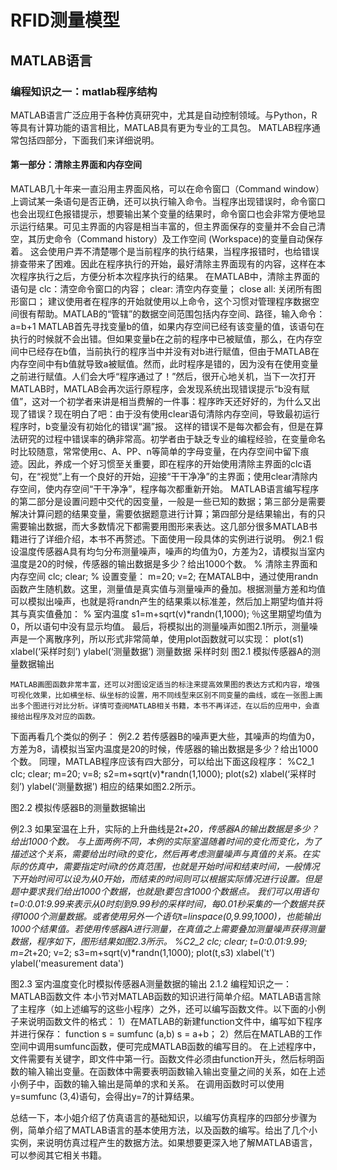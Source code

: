 # RFID测量模型
## MATLAB语言
### 编程知识之一：matlab程序结构
MATLAB语言广泛应用于各种仿真研究中，尤其是自动控制领域。与Python，R等具有计算功能的语言相比，MATLAB具有更为专业的工具包。
MATLAB程序通常包括四部分，下面我们来详细说明。
#### 第一部分：清除主界面和内存空间
MATLAB几十年来一直沿用主界面风格，可以在命令窗口（Command window）上调试某一条语句是否正确，还可以执行输入命令。当程序出现错误时，命令窗口也会出现红色报错提示，想要输出某个变量的结果时，命令窗口也会非常方便地显示运行结果。可见主界面的内容是相当丰富的，但主界面保存的变量并不会自己清空，其历史命令（Command history）及工作空间 (Workspace)的变量自动保存着。
这会使用户弄不清楚哪个是当前程序的执行结果，当程序报错时，也给错误排查带来了困难。因此在程序执行的开始，最好清除主界面现有的内容，这样在本次程序执行之后，方便分析本次程序执行的结果。
在MATLAB中，清除主界面的语句是
    clc：清空命令窗口的内容；
    clear: 清空内存变量；
    close all: 关闭所有图形窗口； 
建议使用者在程序的开始就使用以上命令，这个习惯对管理程序数据空间很有帮助。MATLAB的“管辖”的数据空间范围包括内存空间、路径，输入命令：
a=b+1
MATLAB首先寻找变量b的值，如果内存空间已经有该变量的值，该语句在执行的时候就不会出错。但如果变量b在之前的程序中已被赋值，那么，在内存空间中已经存在b值，当前执行的程序当中并没有对b进行赋值，但由于MATLAB在内存空间中有b值就导致a被赋值。然而，此时程序是错的，因为没有在使用变量之前进行赋值。人们会大呼“程序通过了！”然后，很开心地关机，当下一次打开MATLAB时，MATLAB会再次运行原程序，会发现系统出现错误提示“b没有赋值”，这对一个初学者来讲是相当费解的一件事：程序昨天还好好的，为什么又出现了错误？现在明白了吧：由于没有使用clear语句清除内存空间，导致最初运行程序时，b变量没有初始化的错误“漏”报。
这样的错误不是每次都会有，但是在算法研究的过程中错误率的确非常高。初学者由于缺乏专业的编程经验，在变量命名时比较随意，常常使用c、A、PP、n等简单的字母变量，在内存空间中留下痕迹。因此，养成一个好习惯至关重要，即在程序的开始使用清除主界面的clc语句，在“视觉”上有一个良好的开始，迎接“干干净净”的主界面；使用clear清除内存空间，使内存空间“干干净净”，程序每次都重新开始。
MATLAB语言编写程序的第二部分是设置问题中交代的因变量，一般是一些已知的数据；第三部分是需要解决计算问题的结果变量，需要依据题意进行计算；第四部分是结果输出，有的只需要输出数据，而大多数情况下都需要用图形来表达。这几部分很多MATLAB书籍进行了详细介绍，本书不再赘述。下面使用一段具体的实例进行说明。
    例2.1  假设温度传感器A具有均匀分布测量噪声，噪声的均值为0，方差为2，请模拟当室内温度是20的时候，传感器的输出数据是多少？给出1000个数。
% 清除主界面和内存空间
clc;
clear;
% 设置变量：
m=20;
v=2;
在MATALB中，通过使用randn函数产生随机数。这里，测量值是真实值与测量噪声的叠加。根据测量方差和均值可以模拟出噪声，也就是将randn产生的结果乘以标准差，然后加上期望均值并将其与真实值叠加：
% 室内温度
s1=m+sqrt(v)*randn(1,1000); ％这里期望均值为0，所以语句中没有显示均值。
    最后，将模拟出的测量噪声如图2.1所示，测量噪声是一个离散序列，所以形式非常简单，使用plot函数就可以实现：
plot(s1)
xlabel(‘采样时刻’)
ylabel(‘测量数据’)
                 测量数据
            采样时刻
        图2.1 模拟传感器A的测量数据输出

    MATLAB画图函数非常丰富，还可以对图设定适当的标注来提高效果图的表达方式和内容，增强可视化效果，比如横坐标、纵坐标的设置，用不同线型来区别不同变量的曲线，或在一张图上画出多个图进行对比分析。详情可查阅MATLAB相关书籍，本书不再详述，在以后的应用中，会直接给出程序及对应的函数。
下面再看几个类似的例子：
   例2.2  若传感器B的噪声更大些，其噪声的均值为0，方差为8，请模拟当室内温度是20的时候，传感器的输出数据是多少？给出1000个数。
   同理，MATLAB程序应该有四大部分，可以给出下面这段程序：
%C2_1
clc;
clear;
m=20;
v=8;
s2=m+sqrt(v)*randn(1,1000);
plot(s2)
xlabel(‘采样时刻’)
ylabel(‘测量数据’)
相应的结果如图2.2所示。
 
图2.2 模拟传感器B的测量数据输出

例2.3  如果室温在上升，实际的上升曲线是2*t+20，传感器A的输出数据是多少？给出1000个数。
与上面两例不同，本例的实际室温随着时间的变化而变化，为了描述这个关系，需要给出时间t的变化，然后再考虑测量噪声与真值的关系。在实际的仿真中，需要指定时间t的仿真范围，也就是开始时间和结束时间，一般情况下开始时间可以设为从0开始，而结束的时间则可以根据实际情况进行设置。但是题中要求我们给出1000个数据，也就是t要包含1000个数据点。
我们可以用语句t=0:0.01:9.99来表示从0时刻到9.99秒的采样时间，每0.01秒采集的一个数据共获得1000个测量数据。或者使用另外一个语句t=linspace(0,9.99,1000)，也能输出1000个结果值。若使用传感器A进行测量，在真值之上需要叠加测量噪声获得测量数据，程序如下，图形结果如图2.3所示。
%C2_2
clc;
clear;
t=0:0.01:9.99;
m=2*t+20;
v=2;
s3=m+sqrt(v)*randn(1,1000);
plot(t,s3)
xlabel('t')
ylabel('measurement data')

图2.3 室内温度变化时模拟传感器A测量数据的输出
2.1.2 编程知识之一： MATLAB函数文件
   本小节对MATLAB函数的知识进行简单介绍。MATLAB语言除了主程序（如上述编写的这些小程序）之外，还可以编写函数文件。以下面的小例子来说明函数文件的格式：
1）在MATLAB的新建function文件中，编写如下程序并进行保存：
function s = sumfunc (a,b)
s = a+b；
2）然后在MATLAB的工作空间中调用sumfunc函数，便可完成MATLAB函数的编写目的。       在上述程序中，文件需要有关键字，即文件中第一行。函数文件必须由function开头，然后标明函数的输入输出变量。在函数体中需要表明函数输入输出变量之间的关系，如在上述小例子中，函数的输入输出是简单的求和关系。
    在调用函数时可以使用y=sumfunc (3,4)语句，会得出y=7的计算结果。

  总结一下，本小姐介绍了仿真语言的基础知识，以编写仿真程序的四部分步骤为例，简单介绍了MATLAB语言的基本使用方法，以及函数的编写。给出了几个小实例，来说明仿真过程产生的数据方法。如果想要更深入地了解MATLAB语言，可以参阅其它相关书籍。


